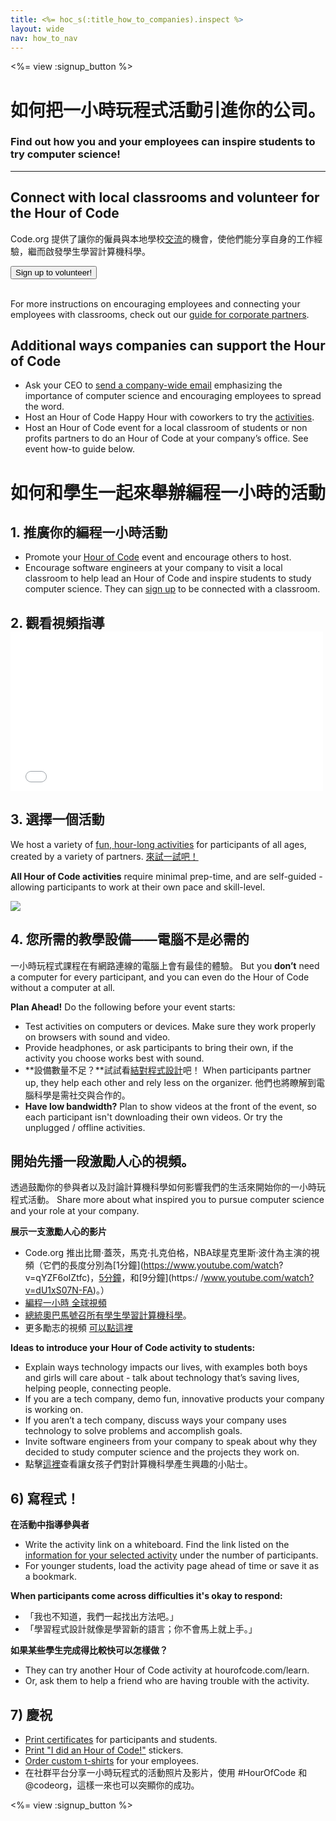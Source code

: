 ```yaml
---
title: <%= hoc_s(:title_how_to_companies).inspect %>
layout: wide
nav: how_to_nav
---
```

<%= view :signup_button %>

# 如何把一小時玩程式活動引進你的公司。

### Find out how you and your employees can inspire students to try computer science!

---

## Connect with local classrooms and volunteer for the Hour of Code

Code.org 提供了讓你的僱員與本地學校[交流](<%= codeorg_url('/volunteer') %>)的機會，使他們能分享自身的工作經驗，繼而啟發學生學習計算機科學。

<button>Sign up to volunteer!</button> <br /> <br /></p> 

For more instructions on encouraging employees and connecting your employees with classrooms, check out our [guide for corporate partners](<%= localized_file('/files/hoc-corporate-toolkit.pdf') %>).

## Additional ways companies can support the Hour of Code

- Ask your CEO to [send a company-wide email](<%= resolve_url('/promote/resources#sample-emails') %>) emphasizing the importance of computer science and encouraging employees to spread the word.
- Host an Hour of Code Happy Hour with coworkers to try the [activities](<%= resolve_url('/learn') %>).
- Host an Hour of Code event for a local classroom of students or non profits partners to do an Hour of Code at your company’s office. See event how-to guide below.

# 如何和學生一起來舉辦編程一小時的活動

## 1. 推廣你的編程一小時活動

- Promote your [Hour of Code](<%= resolve_url('/promote') %>) event and encourage others to host.
- Encourage software engineers at your company to visit a local classroom to help lead an Hour of Code and inspire students to study computer science. They can [sign up](<%= codeorg_url('/volunteer/engineer') %>) to be connected with a classroom.

## 2. 觀看視頻指導 <iframe width="500" height="255" src="//www.youtube.com/embed/SrnvvWDm73k" frameborder="0" allowfullscreen mark="crwd-mark"></iframe> 

## 3. 選擇一個活動

We host a variety of [fun, hour-long activities](<%= resolve_url('/learn') %>) for participants of all ages, created by a variety of partners. [來試一試吧！](<%= resolve_url('/learn') %>)

**All Hour of Code activities** require minimal prep-time, and are self-guided - allowing participants to work at their own pace and skill-level.

[![](/images/fit-700/tutorials.png)](<%= resolve_url('/learn') %>)

## 4. 您所需的教學設備——電腦不是必需的

一小時玩程式課程在有網路連線的電腦上會有最佳的體驗。 But you **don’t** need a computer for every participant, and you can even do the Hour of Code without a computer at all.

**Plan Ahead!** Do the following before your event starts:

- Test activities on computers or devices. Make sure they work properly on browsers with sound and video.
- Provide headphones, or ask participants to bring their own, if the activity you choose works best with sound.
- **設備數量不足？**試試看[結對程式設計](https://www.youtube.com/watch?v=vgkahOzFH2Q)吧！ When participants partner up, they help each other and rely less on the organizer. 他們也將瞭解到電腦科學是需社交與合作的。
- **Have low bandwidth?** Plan to show videos at the front of the event, so each participant isn't downloading their own videos. Or try the unplugged / offline activities.

## 開始先播一段激勵人心的視頻。

透過鼓勵你的參與者以及討論計算機科學如何影響我們的生活來開始你的一小時玩程式活動。 Share more about what inspired you to pursue computer science and your role at your company.

**展示一支激勵人心的影片**

- Code.org 推出比爾·蓋茨，馬克·扎克伯格，NBA球星克里斯·波什為主演的視頻（它們的長度分別為[1分鐘](https://www.youtube.com/watch? v=qYZF6oIZtfc)，[5分鐘](https://www.youtube.com/watch?v=nKIu9yen5nc)，和[9分鐘](https:/ /www.youtube.com/watch?v=dU1xS07N-FA)。）
- [編程一小時 全球視頻 ](https://www.youtube.com/watch?v=KsOIlDT145A)
- [總統奧巴馬號召所有學生學習計算機科學](https://www.youtube.com/watch?v=6XvmhE1J9PY)。
- 更多勵志的視頻 [ 可以點這裡 ](https://www.youtube.com/playlist?list=PLzdnOPI1iJNfpD8i4Sx7U0y2MccnrNZuP)

**Ideas to introduce your Hour of Code activity to students:**

- Explain ways technology impacts our lives, with examples both boys and girls will care about - talk about technology that’s saving lives, helping people, connecting people.
- If you are a tech company, demo fun, innovative products your company is working on.
- If you aren’t a tech company, discuss ways your company uses technology to solve problems and accomplish goals.
- Invite software engineers from your company to speak about why they decided to study computer science and the projects they work on.
- 點擊[這裡](<%= codeorg_url('/girls') %>)查看讓女孩子們對計算機科學產生興趣的小貼士。

## 6) 寫程式！

**在活動中指導參與者**

- Write the activity link on a whiteboard. Find the link listed on the [information for your selected activity](<%= resolve_url('/learn') %>) under the number of participants.
- For younger students, load the activity page ahead of time or save it as a bookmark.

**When participants come across difficulties it's okay to respond:**

- 「我也不知道，我們一起找出方法吧。」
- 「學習程式設計就像是學習新的語言；你不會馬上就上手。」

**如果某些學生完成得比較快可以怎樣做？**

- They can try another Hour of Code activity at hourofcode.com/learn.
- Or, ask them to help a friend who are having trouble with the activity.

## 7) 慶祝

- [Print certificates](<%= codeorg_url('/certificates') %>) for participants and students.
- [Print "I did an Hour of Code!"](<%= resolve_url('/promote/resources#stickers') %>) stickers.
- [Order custom t-shirts](http://blog.code.org/post/132608499493/hour-of-code-shirts-and-more) for your employees.
- 在社群平台分享一小時玩程式的活動照片及影片，使用 #HourOfCode 和 @codeorg，這樣一來也可以突顯你的成功。

<%= view :signup_button %>